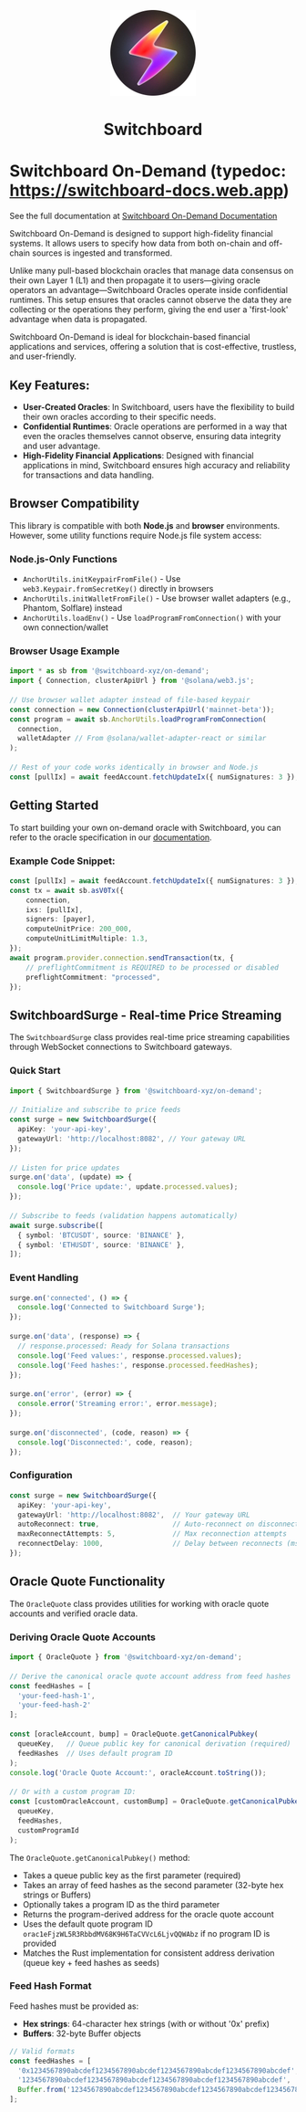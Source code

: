 <div align="center">

![Switchboard Logo](https://github.com/switchboard-xyz/switchboard/raw/main/website/static/img/icons/switchboard/avatar.png)

# Switchboard

</div>

# Switchboard On-Demand (typedoc: https://switchboard-docs.web.app)
See the full documentation at [Switchboard On-Demand Documentation](https://switchboard-labs.gitbook.io/switchboard-on-demand/)

Switchboard On-Demand is designed to support high-fidelity financial systems. It allows users to specify how data from both on-chain and off-chain sources is ingested and transformed.

Unlike many pull-based blockchain oracles that manage data consensus on their own Layer 1 (L1) and then propagate it to users—giving oracle operators an advantage—Switchboard Oracles operate inside confidential runtimes. This setup ensures that oracles cannot observe the data they are collecting or the operations they perform, giving the end user a 'first-look' advantage when data is propagated.

Switchboard On-Demand is ideal for blockchain-based financial applications and services, offering a solution that is cost-effective, trustless, and user-friendly.

## Key Features:
- **User-Created Oracles**: In Switchboard, users have the flexibility to build their own oracles according to their specific needs.
- **Confidential Runtimes**: Oracle operations are performed in a way that even the oracles themselves cannot observe, ensuring data integrity and user advantage.
- **High-Fidelity Financial Applications**: Designed with financial applications in mind, Switchboard ensures high accuracy and reliability for transactions and data handling.

## Browser Compatibility

This library is compatible with both **Node.js** and **browser** environments. However, some utility functions require Node.js file system access:

### Node.js-Only Functions
- `AnchorUtils.initKeypairFromFile()` - Use `web3.Keypair.fromSecretKey()` directly in browsers
- `AnchorUtils.initWalletFromFile()` - Use browser wallet adapters (e.g., Phantom, Solflare) instead
- `AnchorUtils.loadEnv()` - Use `loadProgramFromConnection()` with your own connection/wallet

### Browser Usage Example
```typescript
import * as sb from '@switchboard-xyz/on-demand';
import { Connection, clusterApiUrl } from '@solana/web3.js';

// Use browser wallet adapter instead of file-based keypair
const connection = new Connection(clusterApiUrl('mainnet-beta'));
const program = await sb.AnchorUtils.loadProgramFromConnection(
  connection,
  walletAdapter // From @solana/wallet-adapter-react or similar
);

// Rest of your code works identically in browser and Node.js
const [pullIx] = await feedAccount.fetchUpdateIx({ numSignatures: 3 });
```

## Getting Started
To start building your own on-demand oracle with Switchboard, you can refer to the oracle specification in our [documentation](https://protos.docs.switchboard.xyz/protos/OracleJob).

### Example Code Snippet:
```typescript
const [pullIx] = await feedAccount.fetchUpdateIx({ numSignatures: 3 });
const tx = await sb.asV0Tx({
    connection,
    ixs: [pullIx],
    signers: [payer],
    computeUnitPrice: 200_000,
    computeUnitLimitMultiple: 1.3,
});
await program.provider.connection.sendTransaction(tx, {
    // preflightCommitment is REQUIRED to be processed or disabled
    preflightCommitment: "processed",
});
```

## SwitchboardSurge - Real-time Price Streaming

The `SwitchboardSurge` class provides real-time price streaming capabilities through WebSocket connections to Switchboard gateways.

### Quick Start

```typescript
import { SwitchboardSurge } from '@switchboard-xyz/on-demand';

// Initialize and subscribe to price feeds
const surge = new SwitchboardSurge({
  apiKey: 'your-api-key',
  gatewayUrl: 'http://localhost:8082', // Your gateway URL
});

// Listen for price updates
surge.on('data', (update) => {
  console.log('Price update:', update.processed.values);
});

// Subscribe to feeds (validation happens automatically)
await surge.subscribe([
  { symbol: 'BTCUSDT', source: 'BINANCE' },
  { symbol: 'ETHUSDT', source: 'BINANCE' },
]);
```

### Event Handling

```typescript
surge.on('connected', () => {
  console.log('Connected to Switchboard Surge');
});

surge.on('data', (response) => {
  // response.processed: Ready for Solana transactions
  console.log('Feed values:', response.processed.values);
  console.log('Feed hashes:', response.processed.feedHashes);
});

surge.on('error', (error) => {
  console.error('Streaming error:', error.message);
});

surge.on('disconnected', (code, reason) => {
  console.log('Disconnected:', code, reason);
});
```

### Configuration

```typescript
const surge = new SwitchboardSurge({
  apiKey: 'your-api-key',
  gatewayUrl: 'http://localhost:8082',  // Your gateway URL
  autoReconnect: true,                  // Auto-reconnect on disconnect
  maxReconnectAttempts: 5,              // Max reconnection attempts
  reconnectDelay: 1000,                 // Delay between reconnects (ms)
});
```

## Oracle Quote Functionality

The `OracleQuote` class provides utilities for working with oracle quote accounts and verified oracle data.

### Deriving Oracle Quote Accounts

```typescript
import { OracleQuote } from '@switchboard-xyz/on-demand';

// Derive the canonical oracle quote account address from feed hashes
const feedHashes = [
  'your-feed-hash-1',
  'your-feed-hash-2'
];

const [oracleAccount, bump] = OracleQuote.getCanonicalPubkey(
  queueKey,   // Queue public key for canonical derivation (required)
  feedHashes  // Uses default program ID
);
console.log('Oracle Quote Account:', oracleAccount.toString());

// Or with a custom program ID:
const [customOracleAccount, customBump] = OracleQuote.getCanonicalPubkey(
  queueKey,
  feedHashes,
  customProgramId
);
```

The `OracleQuote.getCanonicalPubkey()` method:
- Takes a queue public key as the first parameter (required)
- Takes an array of feed hashes as the second parameter (32-byte hex strings or Buffers)
- Optionally takes a program ID as the third parameter
- Returns the program-derived address for the oracle quote account
- Uses the default quote program ID `orac1eFjzWL5R3RbbdMV68K9H6TaCVVcL6LjvQQWAbz` if no program ID is provided
- Matches the Rust implementation for consistent address derivation (queue key + feed hashes as seeds)

### Feed Hash Format

Feed hashes must be provided as:
- **Hex strings**: 64-character hex strings (with or without '0x' prefix)
- **Buffers**: 32-byte Buffer objects

```typescript
// Valid formats
const feedHashes = [
  '0x1234567890abcdef1234567890abcdef1234567890abcdef1234567890abcdef',
  '1234567890abcdef1234567890abcdef1234567890abcdef1234567890abcdef',
  Buffer.from('1234567890abcdef1234567890abcdef1234567890abcdef1234567890abcdef', 'hex')
];
```

